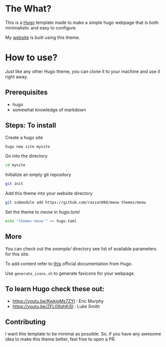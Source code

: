 # The What?

This is a [Hugo](gohugo.io) template made to make a simple hugo webpage that is
both minimalistic and easy to configure.

My [website](razzat008.github.io) is built using this theme.

# How to use?

Just like any other Hugo theme, you can clone it to your machine and use it
right away.

## Prerequisites

- hugo
- somewhat knowledge of markdown

## Steps: To install

Create a hugo site

```bash
hugo new site mysite
```

Go into the directory

```bash
cd mysite
```

Initialize an empty git repository

```bash
git init
```

Add this theme into your website directory

```bash
git submodule add https://github.com/razzat008/meow themes/meow
```

Set the theme to _meow_ in _hugo.toml_

```bash
echo "theme='meow'" >> hugo.toml
```

## More

You can check out the _example/_ directory see list of available parameters for
this site.

To add content refer to
[this](https://gohugo.io/getting-started/quick-start/#add-content) official
documentation from Hugo.

Use `generate_icons.sh` to generate favicons for your webpage.

## To learn Hugo check these out:

- https://youtu.be/KwkjqMs7ZYI : Eric Murphy
- https://youtu.be/ZFL09qhKi5I : Luke Smith

## Contributing

I want this template to be minimal as possible. So, if you have any awesome idea
to make this theme better, feel free to open a PR.
